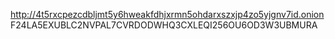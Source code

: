 http://4t5rxcpezcdbljmt5y6hweakfdhjxrmn5ohdarxszxjp4zo5yjgnv7id.onion
F24LA5EXUBLC2NVPAL7CVRDODWHQ3CXLEQI256OU6OD3W3UBMURA
